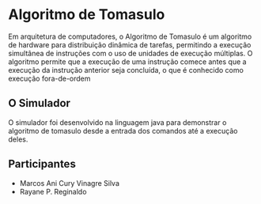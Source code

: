 # Algoritmo de Tomasulo

Em arquitetura de computadores, o Algoritmo de Tomasulo é um algoritmo de hardware para distribuição dinâmica de tarefas, permitindo a execução simultânea de instruções com o uso de unidades de execução múltiplas. O algoritmo permite que a execução de uma instrução comece antes que a execução da instrução anterior seja concluída, o que é conhecido como execução fora-de-ordem

## O Simulador

O simulador foi desenvolvido na linguagem java para demonstrar o algoritmo de tomasulo desde a entrada dos comandos até a execução deles.

## Participantes

* Marcos Ani Cury Vinagre Silva
* Rayane P. Reginaldo
